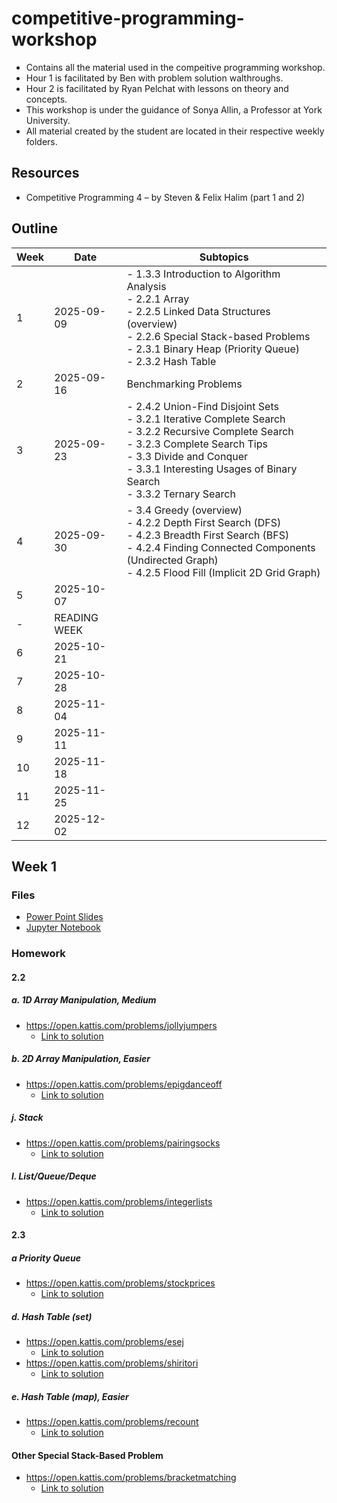 # competitive-programming-workshop

- Contains all the material used in the compeitive programming workshop.
- Hour 1 is facilitated by Ben with problem solution walthroughs.
- Hour 2 is facilitated by Ryan Pelchat with lessons on theory and concepts.
- This workshop is under the guidance of Sonya Allin, a Professor at York University.
- All material created by the student are located in their respective weekly folders.

## Resources

- Competitive Programming 4 – by Steven & Felix Halim (part 1 and 2)

## Outline

|Week|Date|Subtopics|
|---|---|---|
|1|2025-09-09|- 1.3.3 Introduction to Algorithm Analysis <br> - 2.2.1 Array <br> - 2.2.5 Linked Data Structures (overview) <br> - 2.2.6 Special Stack-based Problems <br> - 2.3.1 Binary Heap (Priority Queue) <br> - 2.3.2 Hash Table| 
|2|2025-09-16|Benchmarking Problems|
|3|2025-09-23|- 2.4.2 Union-Find Disjoint Sets <br> - 3.2.1 Iterative Complete Search <br> - 3.2.2 Recursive Complete Search <br> - 3.2.3 Complete Search Tips <br> - 3.3 Divide and Conquer <br>   - 3.3.1 Interesting Usages of Binary Search <br>    - 3.3.2 Ternary Search <br>|
|4|2025-09-30|- 3.4 Greedy (overview) <br> - 4.2.2 Depth First Search (DFS) <br> - 4.2.3 Breadth First Search (BFS) <br> - 4.2.4 Finding Connected Components (Undirected Graph) <br> - 4.2.5 Flood Fill (Implicit 2D Grid Graph)|
|5|2025-10-07||
|-|READING WEEK||
|6|2025-10-21||
|7|2025-10-28||
|8|2025-11-04||
|9|2025-11-11||
|10|2025-11-18||
|11|2025-11-25||
|12|2025-12-02||

## Week 1

### Files

- [Power Point Slides](Week_01/Hour_2_Ryan/Week_01.pptx)
- [Jupyter Notebook](Week_01/Hour_2_Ryan/Week_01.ipynb)

### Homework

#### 2.2

##### a. 1D Array Manipulation, Medium

- <https://open.kattis.com/problems/jollyjumpers>
  - [Link to solution](Week_01/Hour_2_Ryan/Homework_Solutions/jollyjumpers.py)

##### b. 2D Array Manipulation, Easier

- <https://open.kattis.com/problems/epigdanceoff>
  - [Link to solution](Week_01/Hour_2_Ryan/Homework_Solutions/epigdanceoff.py)

##### j. Stack

- <https://open.kattis.com/problems/pairingsocks>
  - [Link to solution](Week_01/Hour_2_Ryan/Homework_Solutions/pairingsocks.py)

##### l. List/Queue/Deque

- <https://open.kattis.com/problems/integerlists>
  - [Link to solution](Week_01/Hour_2_Ryan/Homework_Solutions/integerlists.py)

#### 2.3

##### a Priority Queue

- <https://open.kattis.com/problems/stockprices>
  - [Link to solution](Week_01/Hour_2_Ryan/Homework_Solutions/stockprices.py)

##### d. Hash Table (set)

- <https://open.kattis.com/problems/esej>
  - [Link to solution](Week_01/Hour_2_Ryan/Homework_Solutions/esej.py)
- <https://open.kattis.com/problems/shiritori>
  - [Link to solution](Week_01/Hour_2_Ryan/Homework_Solutions/shiritori.py)

##### e. Hash Table (map), Easier

- <https://open.kattis.com/problems/recount>
  - [Link to solution](Week_01/Hour_2_Ryan/Homework_Solutions/recount.py)

#### Other Special Stack-Based Problem

- <https://open.kattis.com/problems/bracketmatching>
  - [Link to solution](Week_01/Hour_2_Ryan/Homework_Solutions/bracketmatching.py)
